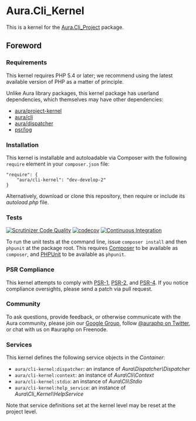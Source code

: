 # Aura.Cli_Kernel

This is a kernel for the [Aura.Cli_Project](https://github.com/auraphp/Aura.Cli_Project) package.

## Foreword

### Requirements

This kernel requires PHP 5.4 or later; we recommend using the latest available version of PHP as a matter of principle.

Unlike Aura library packages, this kernel package has userland dependencies, which themselves may have other dependencies:

- [aura/project-kernel](https://packagist.org/packages/aura/project-kernel)
- [aura/cli](https://packagist.org/packages/aura/cli)
- [aura/dispatcher](https://packagist.org/packages/aura/dispatcher)
- [psr/log](https://packagist.org/packages/psr/log)

### Installation

This kernel is installable and autoloadable via Composer with the following
`require` element in your `composer.json` file:

    "require": {
        "aura/cli-kernel": "dev-develop-2"
    }

Alternatively, download or clone this repository, then require or include its
_autoload.php_ file.

### Tests

[![Scrutinizer Code Quality](https://scrutinizer-ci.com/g/auraphp/Aura.Cli_Kernel/badges/quality-score.png?b=4.x)](https://scrutinizer-ci.com/g/auraphp/Aura.Cli_Kernel/)
[![codecov](https://codecov.io/gh/auraphp/Aura.Cli_Kernel/branch/4.x/graph/badge.svg?token=UASDouLxyc)](https://codecov.io/gh/auraphp/Aura.Cli_Kernel)
[![Continuous Integration](https://github.com/auraphp/Aura.Cli_Kernel/actions/workflows/continuous-integration.yml/badge.svg?branch=4.x)](https://github.com/auraphp/Aura.Cli_Kernel/actions/workflows/continuous-integration.yml)


To run the unit tests at the command line, issue `composer install` and then `phpunit` at the package root. This requires [Composer](http://getcomposer.org/) to be available as `composer`, and [PHPUnit](http://phpunit.de/) to be available as `phpunit`.

### PSR Compliance

This kernel attempts to comply with [PSR-1][], [PSR-2][], and [PSR-4][]. If
you notice compliance oversights, please send a patch via pull request.

[PSR-1]: https://github.com/php-fig/fig-standards/blob/master/accepted/PSR-1-basic-coding-standard.md
[PSR-2]: https://github.com/php-fig/fig-standards/blob/master/accepted/PSR-2-coding-style-guide.md
[PSR-4]: https://github.com/php-fig/fig-standards/blob/master/accepted/PSR-4-autoloader.md

### Community

To ask questions, provide feedback, or otherwise communicate with the Aura community, please join our [Google Group](http://groups.google.com/group/auraphp), follow [@auraphp on Twitter](http://twitter.com/auraphp), or chat with us on #auraphp on Freenode.

### Services

This kernel defines the following service objects in the _Container_:

- `aura/cli-kernel:dispatcher`: an instance of _Aura\Dispatcher\Dispatcher_
- `aura/cli-kernel:context`: an instance of _Aura\Cli\Context_
- `aura/cli-kernel:stdio`: an instance of _Aura\Cli\Stdio_
- `aura/cli-kernel:help_service`: an instance of _Aura\Cli_Kernel\HelpService_

Note that service definitions set at the kernel level may be reset at the project level.
